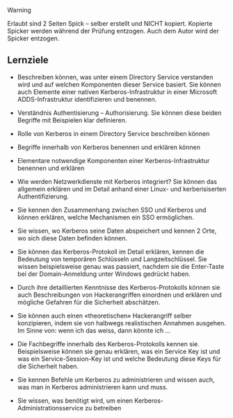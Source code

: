 
>[!warning]
>Erlaubt sind 2 Seiten Spick – selber erstellt und NICHT kopiert. Kopierte Spicker werden während der Prüfung entzogen. Auch dem Autor wird der Spicker entzogen.


## Lernziele 


- Beschreiben können, was unter einem Directory Service verstanden wird und auf welchen Komponenten dieser Service basiert. Sie können auch Elemente einer nativen Kerberos-Infrastruktur in einer Microsoft ADDS-Infrastruktur identifizieren und benennen.








 

- Verständnis Authentisierung – Authorisierung. Sie können diese beiden Begriffe mit Beispielen klar definieren. 

 

- Rolle von Kerberos in einem Directory Service beschreiben können 

 

- Begriffe innerhalb von Kerberos benennen und erklären können 

 

- Elementare notwendige Komponenten einer Kerberos-Infrastruktur benennen und erklären 

 

- Wie werden Netzwerkdienste mit Kerberos integriert? Sie können das allgemein erklären und im Detail anhand einer Linux- und kerberisiserten Authentifizierung. 

 

- Sie kennen den Zusammenhang zwischen SSO und Kerberos und können erklären, welche Mechanismen ein SSO ermöglichen. 

 

- Sie wissen, wo Kerberos seine Daten abspeichert und kennen 2 Orte, wo sich diese Daten befinden können. 

 

- Sie können das Kerberos-Protokoll im Detail erklären, kennen die Bedeutung von temporären Schlüsseln und Langzeitschlüssel. Sie wissen beispielsweise genau was passiert, nachdem sie die Enter-Taste bei der Domain-Anmeldung unter Windows gedrückt haben.

 

- Durch ihre detaillierten Kenntnisse des Kerberos-Protokolls können sie auch Beschreibungen von Hackerangriffen einordnen und erklären und mögliche Gefahren für die Sicherheit abschätzen. 

 

- Sie können auch einen «theoretischen» Hackerangriff selber konzipieren, indem sie von halbwegs realistischen Annahmen ausgehen. Im Sinne von: wenn ich das weiss, dann könnte ich …

 

- Die Fachbegriffe innerhalb des Kerberos-Protokolls kennen sie. Beispielsweise können sie genau erklären, was ein Service Key ist und was ein Service-Session-Key ist und welche Bedeutung diese Keys für die Sicherheit haben. 

 

- Sie kennen Befehle um Kerberos zu administrieren und wissen auch, was man in Kerberos administrieren kann und muss. 

 

- Sie wissen, was benötigt wird, um einen Kerberos-Administrationsservice zu betreiben